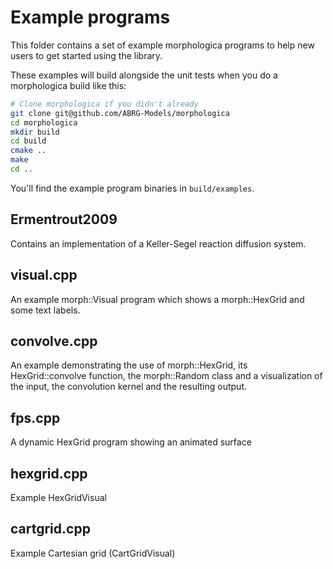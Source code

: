 # Example programs

This folder contains a set of example morphologica programs to help
new users to get started using the library.

These examples will build alongside the unit tests when you do a
morphologica build like this:

```bash
# Clone morphologica if you didn't already
git clone git@github.com/ABRG-Models/morphologica
cd morphologica
mkdir build
cd build
cmake ..
make
cd ..
```
You'll find the example program binaries in `build/examples`.

## Ermentrout2009

Contains an implementation of a Keller-Segel reaction diffusion system.

## visual.cpp

An example morph::Visual program which shows a morph::HexGrid and some
text labels.

## convolve.cpp

An example demonstrating the use of morph::HexGrid, its
HexGrid::convolve function, the morph::Random class and a
visualization of the input, the convolution kernel and the resulting
output.

## fps.cpp

A dynamic HexGrid program showing an animated surface

## hexgrid.cpp

Example HexGridVisual

## cartgrid.cpp

Example Cartesian grid (CartGridVisual)
